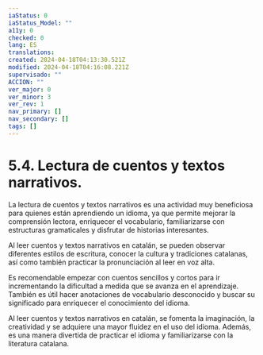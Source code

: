 ```yaml
---
iaStatus: 0
iaStatus_Model: ""
a11y: 0
checked: 0
lang: ES
translations: 
created: 2024-04-18T04:13:30.521Z
modified: 2024-04-18T04:16:08.221Z
supervisado: ""
ACCION: ""
ver_major: 0
ver_minor: 3
ver_rev: 1
nav_primary: []
nav_secondary: []
tags: []
---
```

# 5.4. Lectura de cuentos y textos narrativos.

La lectura de cuentos y textos narrativos es una actividad muy beneficiosa para quienes están aprendiendo un idioma, ya que permite mejorar la comprensión lectora, enriquecer el vocabulario, familiarizarse con estructuras gramaticales y disfrutar de historias interesantes.

Al leer cuentos y textos narrativos en catalán, se pueden observar diferentes estilos de escritura, conocer la cultura y tradiciones catalanas, así como también practicar la pronunciación al leer en voz alta.

Es recomendable empezar con cuentos sencillos y cortos para ir incrementando la dificultad a medida que se avanza en el aprendizaje. También es útil hacer anotaciones de vocabulario desconocido y buscar su significado para enriquecer el conocimiento del idioma.

Al leer cuentos y textos narrativos en catalán, se fomenta la imaginación, la creatividad y se adquiere una mayor fluidez en el uso del idioma. Además, es una manera divertida de practicar el idioma y familiarizarse con la literatura catalana.
